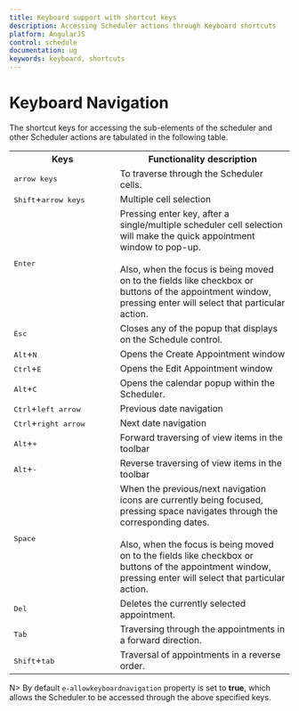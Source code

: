 ```yaml
---
title: Keyboard support with shortcut keys
description: Accessing Scheduler actions through Keyboard shortcuts 
platform: AngularJS
control: schedule
documentation: ug
keywords: keyboard, shortcuts 
---
```

# Keyboard Navigation

The shortcut keys for accessing the sub-elements of the scheduler and other Scheduler actions are tabulated in the following table.

<table>
<tr>
<th>
Keys</th><th>
Functionality description</th></tr>
<tr>
<td width="175">
<kbd>arrow keys</kbd></td><td>
To traverse through the Scheduler cells.</td></tr>
<tr>
<td>
<kbd>Shift</kbd>+<kbd>arrow keys</kbd></td><td>
Multiple cell selection</td></tr>
<tr>
<td>
<kbd>Enter</kbd></td><td>
Pressing enter key, after a single/multiple scheduler cell selection will make the quick appointment window to pop-up.<br/><br/>Also, when the focus is being moved on to the fields like checkbox or buttons of the appointment window, pressing enter will select that particular action. </td></tr>
<tr>
<td>
<kbd>Esc</kbd></td><td>
Closes any of the popup that displays on the Schedule control.</td></tr>
<tr>
<td>
<kbd>Alt</kbd>+<kbd>N</kbd></td><td>
Opens the Create Appointment window</td></tr>
<tr>
<td>
<kbd>Ctrl</kbd>+<kbd>E</kbd></td><td>
Opens the Edit Appointment window</td></tr>
<tr>
<td>
<kbd>Alt</kbd>+<kbd>C</kbd></td><td>
Opens the calendar popup within the Scheduler.</td></tr>
<tr>
<td>
<kbd>Ctrl</kbd>+<kbd>left arrow</kbd></td><td>
Previous date navigation</td></tr>
<tr>
<td>
<kbd>Ctrl</kbd>+<kbd>right arrow</kbd></td><td>
Next date navigation</td></tr>
<tr>
<td>
<kbd>Alt</kbd>+<kbd>+</kbd></td><td>
Forward traversing of view items in the toolbar</td></tr>
<tr>
<td>
<kbd>Alt</kbd>+<kbd>-</kbd></td><td>
Reverse traversing of view items in the toolbar</td></tr>
<tr>
<td>
<kbd>Space</kbd></td><td>
When the previous/next navigation icons are currently being focused, pressing space navigates through the corresponding dates.<br/><br/>Also, when the focus is being moved on to the fields like checkbox or buttons of the appointment window, pressing enter will select that particular action.</td></tr>
<tr>
<td>
<kbd>Del</kbd></td><td>
Deletes the currently selected appointment.</td></tr>
<tr>
<td>
<kbd>Tab</kbd></td><td>
Traversing through the appointments in a forward direction.</td></tr>
<tr>
<td>
<kbd>Shift</kbd>+<kbd>tab</kbd></td><td>
Traversal of appointments in a reverse order.</td></tr>
</table>

N> By default `e-allowkeyboardnavigation` property is set to **true**, which allows the Scheduler to be accessed through the above specified keys.


